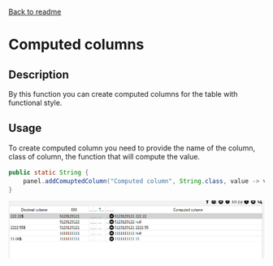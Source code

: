 [Back to readme](../../../readme.MD)

# Computed columns

## Description

By this function you can create computed columns for the table with functional style.

## Usage

To create computed column you need to provide the name of the column, class of column, the function that will compute
the value.

```java 
public static String {
    panel.addComuptedColumn("Computed column", String.class, value -> value.getColumnA() + " " + value.getColumnB());
}
```

![img.png](img.png)